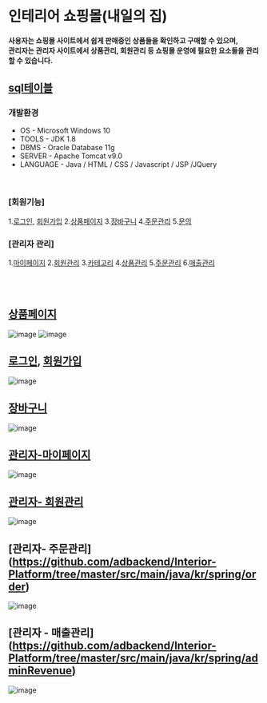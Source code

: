 # 인테리어 쇼핑몰(내일의 집)

#### 사용자는 쇼핑몰 사이트에서 쉽게 판매중인 상품들을 확인하고 구매할 수 있으며,<br/>관리자는 관리자 사이트에서 상품관리, 회원관리 등 쇼핑몰 운영에 필요한 요소들을 관리 할 수 있습니다. 


## [sql테이블](https://github.com/adbackend/Interior-Platform/blob/master/src/main/webapp/sql/LastEdit_table.sql)<br/>


### 개발환경
* OS - Microsoft Windows 10
* TOOLS - JDK 1.8
* DBMS - Oracle Database 11g
* SERVER - Apache Tomcat v9.0
* LANGUAGE - Java / HTML / CSS / Javascript / JSP /JQuery
<br>

### [회원기능] 
1.[로그인](https://github.com/adbackend/Interior-Platform/tree/master/src/main/java/kr/spring/login), [회원가입](https://github.com/adbackend/Interior-Platform/tree/master/src/main/java/kr/spring/member) 
2.[상품페이지](https://github.com/adbackend/Interior-Platform/tree/master/src/main/java/kr/spring/product)
3.[장바구니](https://github.com/adbackend/Interior-Platform/tree/master/src/main/java/kr/spring/cart) 
4.[주문관리](https://github.com/adbackend/Interior-Platform/tree/master/src/main/java/kr/spring/order)
5.[문의](https://github.com/adbackend/Interior-Platform/tree/master/src/main/java/kr/spring/qna)

### [관리자 관리]
1.[마이페이지](https://github.com/adbackend/Interior-Platform/tree/master/src/main/java/kr/spring/adminInfo)
2.[회원관리](https://github.com/adbackend/Interior-Platform/tree/master/src/main/java/kr/spring/adminMember)
3.[카테고리](https://github.com/adbackend/Interior-Platform/tree/master/src/main/java/kr/spring/category_top)
4.[상품관리](https://github.com/adbackend/Interior-Platform/tree/master/src/main/java/kr/spring/product)
5.[주문관리](https://github.com/adbackend/Interior-Platform/tree/master/src/main/java/kr/spring/order)
6.[매출관리](https://github.com/adbackend/Interior-Platform/tree/master/src/main/java/kr/spring/adminRevenue)

<br><br>

 ## [상품페이지](https://github.com/adbackend/Interior-Platform/tree/master/src/main/webapp/WEB-INF/views/shop)<br>
![image](https://user-images.githubusercontent.com/94349690/147401592-f5c00fa9-dfc6-4131-b466-60b05d88065b.png)
![image](https://user-images.githubusercontent.com/94349690/147401611-35171fe1-67d3-4ef2-9cdf-8f663b8e6951.png)
<br>

## [로그인](https://github.com/adbackend/Interior-Platform/tree/master/src/main/java/kr/spring/login), [회원가입](https://github.com/adbackend/Interior-Platform/blob/master/src/main/webapp/WEB-INF/views/member/memberRegister.jsp)<br>
![image](https://user-images.githubusercontent.com/94349690/150127873-5f5eb3c8-3f09-4050-855d-0906cba11f2f.png)<br>

## [장바구니](https://github.com/adbackend/Interior-Platform/blob/master/src/main/webapp/WEB-INF/views/shop/cart.jsp)
![image](https://user-images.githubusercontent.com/94349690/150133442-5bcd8e4b-d1cd-42f9-9980-9aadd3ff36b5.png)


## [관리자-마이페이지](https://github.com/adbackend/Interior-Platform/tree/master/src/main/webapp/WEB-INF/views/adminInfo)<br>
![image](https://user-images.githubusercontent.com/94349690/150128102-8ab4e915-55c8-49fc-9c15-133df41f5780.png)

## [관리자- 회원관리](https://github.com/adbackend/Interior-Platform/tree/master/src/main/webapp/WEB-INF/views/adminMember)<br>
![image](https://user-images.githubusercontent.com/94349690/150128146-0a3575f7-1bc1-48d2-b9a8-33990d92c4c7.png) <br>

## [관리자- 주문관리] (https://github.com/adbackend/Interior-Platform/tree/master/src/main/java/kr/spring/order)<br>
![image](https://user-images.githubusercontent.com/94349690/152779920-2ae5c831-7232-4b2b-870c-57765351af23.png)

## [관리자 - 매출관리] (https://github.com/adbackend/Interior-Platform/tree/master/src/main/java/kr/spring/adminRevenue)<br>
![image](https://user-images.githubusercontent.com/94349690/152779992-e3387382-8cf8-469c-b486-26407fe4a8ba.png)




